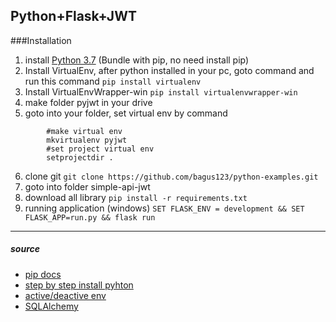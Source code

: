 ## Python+Flask+JWT

###Installation

1. install [Python 3.7](https://www.python.org/downloads/ "Python 3.7") (Bundle with pip, no need install pip)
2. Install VirtualEnv, after python installed in your pc, goto command and run this command
   `pip install virtualenv`
3. Install VirtualEnvWrapper-win
   `pip install virtualenvwrapper-win`
4. make folder pyjwt in your drive
5. goto into your folder, set virtual env by command
```shell
		#make virtual env
		mkvirtualenv pyjwt
		#set project virtual env
		setprojectdir .

```

6. clone git
   `git clone https://github.com/bagus123/python-examples.git`
7. goto into folder simple-api-jwt
8. download all library
   `pip install -r requirements.txt`
9. running application (windows)
   `SET FLASK_ENV = development && SET FLASK_APP=run.py && flask run`

---

##### source

- [pip docs](https://pip.pypa.io/en/stable/user_guide/ "pip docs")
- [step by step install pyhton](http://timmyreilly.azurewebsites.net/python-pip-virtualenv-installation-on-windows/ "step by step install pyhton")
- [active/deactive env](https://www.codingforentrepreneurs.com/blog/activate-reactivate-deactivate-your-virtualenv/ "active/deactive env")
- [SQLAlchemy](http://flask-sqlalchemy.pocoo.org/2.3/quickstart/ "SQLAlchemy")
